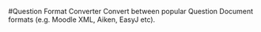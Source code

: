 #Question Format Converter
Convert between popular Question Document formats (e.g. Moodle XML, Aiken, EasyJ etc).
